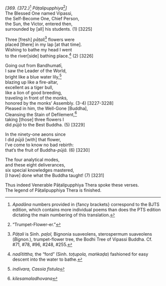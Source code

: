 *\[369. {372.}*[^1] *Pāṭalipupphiya*[^2]*\]*  
The Blessed One named Vipassi,  
the Self-Become One, Chief Person,  
the Sun, the Victor, entered then,  
surrounded by \[all\] his students. (1) \[3225\]

Three \[fresh\] *pāṭali*[^3] flowers were  
placed \[there\] in my lap \[at that time\].  
Wishing to bathe my head I went  
to the river\[side\] bathing place.[^4] (2) \[3226\]

Going out from Bandhumatī,  
I saw the Leader of the World,  
bright like a blue water lily,[^5]  
blazing up like a fire-altar,  
excellent as a tiger bull,  
like a lion of good breeding,  
traveling in front of the monks,  
honored by the monks’ Assembly. (3-4) \[3227-3228\]  
Pleased in him, the Well-Gone \[Buddha\],  
Cleansing the Stain of Defilement,[^6]  
taking \[those\] three flowers I  
did *pūjā* to the Best Buddha. (5) \[3229\]

In the ninety-one aeons since  
I did *pūjā* \[with\] that flower,  
I’ve come to know no bad rebirth:  
that’s the fruit of Buddha-*pūjā.* (6) \[3230\]

The four analytical modes,  
and these eight deliverances,  
six special knowledges mastered,  
\[I have\] done what the Buddha taught! (7) \[3231\]

Thus indeed Venerable Pāṭalipupphiya Thera spoke these verses.  
The legend of Pāṭalipupphiya Thera is finished.  
[^1]: *Apadāna* numbers provided in {fancy brackets} correspond to the
    BJTS edition, which contains more individual poems than does the PTS
    edition dictating the main numbering of this translation.  
[^2]: “Trumpet-Flower-er.”  
[^3]: *Pāṭali* is Sinh. *paḷol,* Bignonia suaveolens, sterospermum
    suaveolens (*Bignon.*), trumpet-flower tree, the Bodhi Tree of
    Vipassi Buddha. Cf. \#71, \#78, \#96, \#248, \#255.  
[^4]: *nadītittha,* the “ford” (Sinh. *toṭupola, maṅkaḍa*) fashioned for
    easy descent into the water to bathe.  
[^5]: *indīvara, Cassia fistula*  
[^6]: *kilesamaladhovana*

